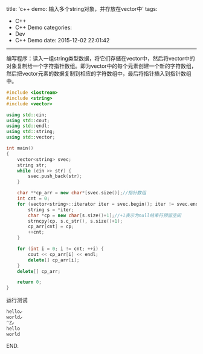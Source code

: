 title: 'c++ demo: 输入多个string对象，并存放在vector中'
tags:
  - C++
  - C++ Demo
categories:
  - Dev
  - C++ Demo
date: 2015-12-02 22:01:42
---

编写程序：读入一组string类型数据，将它们存储在vector中，然后将vector中的对象复制给一个字符指针数组。即为vector中的每个元素创建一个新的字符数组，然后把vector元素的数据复制到相应的字符数组中，最后将指针插入到指针数组中。

<!-- more -->

```C++
#include <iostream>
#include <string>
#include <vector>

using std::cin;
using std::cout;
using std::endl;
using std::string;
using std::vector;

int main()
{
	vector<string> svec;
	string str;
	while (cin >> str) {
		svec.push_back(str);
	}

	char **cp_arr = new char*[svec.size()];//指针数组
	int cnt = 0;
	for (vector<string>::iterator iter = svec.begin(); iter != svec.end(); ++iter) {
		string s = *iter;
		char *cp = new char[s.size()+1];//+1表示为null结束符预留空间
		strncpy(cp, s.c_str(), s.size()+1);
		cp_arr[cnt] = cp;
		++cnt;
	}

	for (int i = 0; i != cnt; ++i) {
		cout << cp_arr[i] << endl;
		delete[] cp_arr[i];
	}
	delete[] cp_arr;

	return 0;
}
```

运行测试

```C++
hello↙
world↙
^Z↙
hello
world
```

END.
